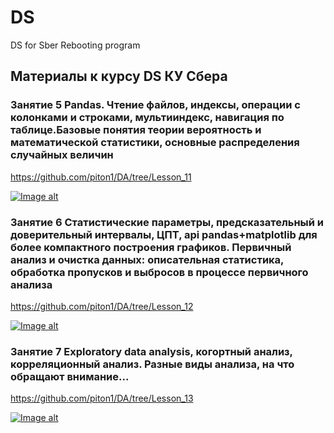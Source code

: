 # DS
DS for Sber Rebooting program

## Материалы к курсу DS КУ Сбера 

### Занятие 5 Pandas. Чтение файлов, индексы, операции с колонками и строками, мультииндекс, навигация по таблице.Базовые понятия теории вероятность и математической статистики, основные распределения случайных величин

https://github.com/piton1/DA/tree/Lesson_11

[![Image alt](https://github.com/piton1/DA/blob/main/poisson.png)](https://github.com/piton1/DA/blob/Lesson_11/%D0%97%D0%B0%D0%BD%D1%8F%D1%82%D0%B8%D0%B5%2011v4.pdf)

### Занятие 6 Статистические параметры, предсказательный и доверительный интервалы, ЦПТ, api pandas+matplotlib для более компактного построения графиков. Первичный анализ и очистка данных: описательная статистика, обработка пропусков и выбросов в процессе первичного анализа

https://github.com/piton1/DA/tree/Lesson_12

[![Image alt](https://github.com/piton1/DA/blob/main/quant.png)](https://github.com/piton1/DA/blob/Lesson_12/%D0%97%D0%B0%D0%BD%D1%8F%D1%82%D0%B8%D0%B5%2012v4.pdf)

### Занятие 7 Exploratory data analysis, когортный анализ, корреляционный анализ. Разные виды анализа, на что обращают внимание...

https://github.com/piton1/DA/tree/Lesson_13

[![Image alt](https://github.com/piton1/DA/blob/main/AB.png)](https://github.com/piton1/DA/blob/Lesson_13/%D0%97%D0%B0%D0%BD%D1%8F%D1%82%D0%B8%D0%B5%2013v4.pdf)

